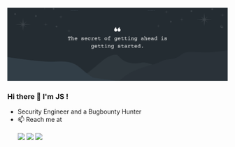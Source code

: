![Header image](https://github.com/jeyaseelans86/info/blob/main/uploads/Grey%20White%20Minimalist%20Twitter%20Banner.png)
### Hi there 👋 I'm JS !
- Security Engineer and a Bugbounty Hunter
- 📫 Reach me at
<br></br>
[![](https://img.shields.io/badge/-@jeyaseelans86-%231DA1F2?style=flat-square&logo=twitter&logoColor=ffffff)](https://twitter.com/jeyaseelans86)
[![](https://img.shields.io/badge/-@jeyaseelans86-%23181717?style=flat-square&logo=github)](https://github.com/jeyaseelans86)
[![](https://img.shields.io/badge/-@root_js-%23000000?style=flat-square&logo=instagram)](https://instagram.com/root_js)